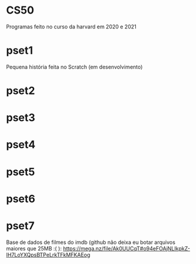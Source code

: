 # CS50

 Programas feito no curso da harvard em 2020 e 2021
 
# pset1
  Pequena história feita no Scratch (em desenvolvimento)
# pset2

# pset3

# pset4

# pset5

# pset6

# pset7
Base de dados de filmes do imdb (github não deixa eu botar arquivos maiores que 25MB :( ):
https://mega.nz/file/Ak0UUCqT#o94eFOAjNLIkpkZ-IH7LoYXQpsBTPeLrkTFkMFKAEog

